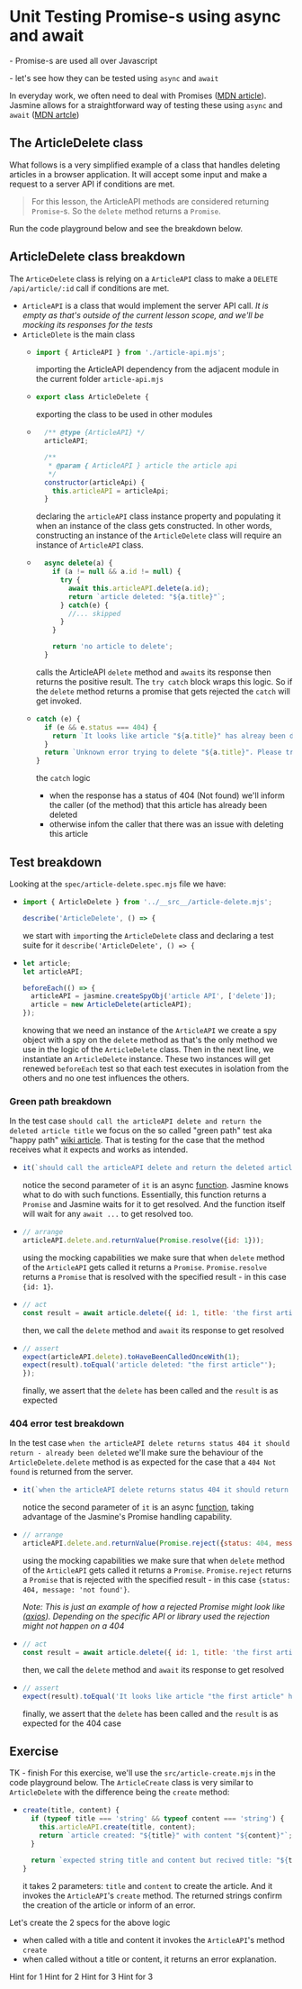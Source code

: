 # Unit Testing Promise-s using async and await

\- Promise-s are used all over Javascript

\- let's see how they can be tested using `async` and `await`


In everyday work, we often need to deal with Promises ([MDN article](https://developer.mozilla.org/en-US/docs/Web/JavaScript/Guide/Using_promises)). Jasmine allows for a straightforward way of testing these using `async` and `await` ([MDN artcle](https://developer.mozilla.org/en-US/docs/Web/JavaScript/Reference/Statements/async_function))

## The ArticleDelete class

What follows is a very simplified example of a class that handles deleting articles in a browser application. It will accept some input and make a request to a server API if conditions are met.

> For this lesson, the ArticleAPI methods are considered returning `Promise`-s. So the `delete` method returns a `Promise`.

Run the code playground below and see the breakdown below.

## ArticleDelete class breakdown
The `ArticeDelete` class is relying on a `ArticleAPI` class to make a `DELETE /api/article/:id` call if conditions are met.

- `ArticleAPI` is a class that would implement the server API call. _It is empty as that's outside of the current lesson scope, and we'll be mocking its responses for the tests_
- `ArticleDlete` is the main class
  - ```js
    import { ArticleAPI } from './article-api.mjs';
    ```
    importing the ArticleAPI dependency from the adjacent module in the current folder `article-api.mjs`

  - ```js
    export class ArticleDelete {
    ```
    exporting the class to be used in other modules
  - ```js
      /** @type {ArticleAPI} */
      articleAPI;

      /**
       * @param { ArticleAPI } article the article api
       */
      constructor(articleApi) {
        this.articleAPI = articleApi;
      }
    ```
    declaring the `articleAPI` class instance property and populating it when an instance of the class gets constructed. In other words,  constructing an instance of the `ArticleDelete` class will require an instance of `ArticleAPI` class.
  - ```js
      async delete(a) {
        if (a != null && a.id != null) {
          try {
            await this.articleAPI.delete(a.id);
            return `article deleted: "${a.title}"`;
          } catch(e) {
            //... skipped
          }
        }

        return 'no article to delete';
      }
    ```
    calls the ArticleAPI `delete` method and `await`s its response then returns the positive result. The `try catch` block wraps this logic. So if the `delete` method returns a promise that gets rejected the `catch` will get invoked.
  - ```js
    catch (e) {
      if (e && e.status === 404) {
        return `It looks like article "${a.title}" has alreay been deleted`;
      }
      return `Unknown error trying to delete "${a.title}". Please try again.`;
    }
    ```
    the `catch` logic
      - when the response has a status of 404 (Not found) we'll inform the caller (of the method) that this article has already been deleted
      - otherwise infom the caller that there was an issue with deleting this article

## Test breakdown

Looking at the `spec/article-delete.spec.mjs` file we have:
 - ```js
   import { ArticleDelete } from '../__src__/article-delete.mjs';

   describe('ArticleDelete', () => {
   ```
   we start with `import`ing the `ArticleDelete` class and declaring a test suite for it `describe('ArticleDelete', () => {`
 - ```js
   let article;
   let articleAPI;

   beforeEach(() => {
     articleAPI = jasmine.createSpyObj('article API', ['delete']);
     article = new ArticleDelete(articleAPI);
   });
   ```
   knowing that we need an instance of the `ArticleAPI` we create a spy object with a spy on the `delete` method as that's the only method we use in the logic of the `ArticleDelete` class. Then in the next line, we instantiate an `ArticleDelete` instance. These two instances will get renewed `beforeEach` test so that each test executes in isolation from the others and no one test influences the others.

### Green path breakdown

In the test case `should call the articleAPI delete and return the deleted article title` we focus on the so called "green path" test aka "happy path" [wiki article](https://en.wikipedia.org/wiki/Happy_path). That is testing for the case that the method receives what it expects and works as intended.
- ```js
  it(`should call the articleAPI delete and return the deleted article title`, async () => {
  ```
  notice the second parameter of `it` is an async [function](https://developer.mozilla.org/en-US/docs/Web/JavaScript/Reference/Statements/async_function). Jasmine knows what to do with such functions. Essentially, this function returns a `Promise` and Jasmine waits for it to get resolved. And the function itself will wait for any `await ...` to get resolved too.
- ```js
  // arrange
  articleAPI.delete.and.returnValue(Promise.resolve({id: 1}));
  ```
  using the mocking capabilities we make sure that when `delete` method of the `ArticleAPI` gets called it returns a `Promise`. `Promise.resolve` returns a `Promise` that is resolved with the specified result - in this case `{id: 1}`.
- ```js
  // act
  const result = await article.delete({ id: 1, title: 'the first article' });
  ```
  then, we call the `delete` method and `await` its response to get resolved
- ```js
  // assert
  expect(articleAPI.delete).toHaveBeenCalledOnceWith(1);
  expect(result).toEqual('article deleted: "the first article"');
  });
  ```
  finally, we assert that the `delete` has been called and the `result` is as expected

### 404 error test breakdown

In the test case `when the articleAPI delete returns status 404 it should return - already been deleted` we'll make sure the behaviour of the `ArticleDelete.delete` method is as expected for the case that a `404 Not found` is returned from the server.

- ```js
  it(`when the articleAPI delete returns status 404 it should return - already been deleted`, async () => {
  ```
  notice the second parameter of `it` is an async [function](https://developer.mozilla.org/en-US/docs/Web/JavaScript/Reference/Statements/async_function), taking advantage of the Jasmine's Promise handling capability.
- ```js
  // arrange
  articleAPI.delete.and.returnValue(Promise.reject({status: 404, message: 'not found'}));
  ```
  using the mocking capabilities we make sure that when `delete` method of the `ArticleAPI` gets called it returns a `Promise`. `Promise.reject` returns a `Promise` that is rejected with the specified result - in this case `{status: 404, message: 'not found'}`.

  _Note: This is just an example of how a rejected Promise might look like ([axios](https://axios-http.com/docs/handling_errors)). Depending on the specific API or library used the rejection might not happen on a 404_
- ```js
  // act
  const result = await article.delete({ id: 1, title: 'the first article' });
  ```
  then, we call the `delete` method and `await` its response to get resolved
- ```js
  // assert
  expect(result).toEqual('It looks like article "the first article" has alreay been deleted');
  ```
  finally, we assert that the `delete` has been called and the `result` is as expected for the 404 case

## Exercise
TK - finish
For this exercise, we'll use the `src/article-create.mjs` in the code playground below. The `ArticleCreate` class is very similar to `ArticleDelete` with the difference being the `create` method:
- ```js
  create(title, content) {
    if (typeof title === 'string' && typeof content === 'string') {
      this.articleAPI.create(title, content);
      return `article created: "${title}" with content "${content}"`;
    }

    return `expected string title and content but recived title: "${title}" content: "${content}"`;
  }
  ```
  it takes 2 parameters: `title` and `content` to create the article. And it invokes the `ArticleAPI`'s `create` method. The returned strings confirm the creation of the article or inform of an error.

Let's create the 2 specs for the above logic
 - when called with a title and content it invokes the `ArticleAPI`'s method `create`
 - when called without a title or content, it returns an error explanation.


Hint for 1
Hint for 2
Hint for 3
Hint for 3
